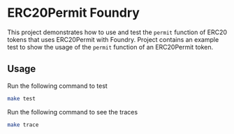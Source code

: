 # ERC20Permit Foundry

This project demonstrates how to use and test the `permit` function of ERC20 tokens that uses ERC20Permit with Foundry. Project contains an example test to show the usage of the `permit` function of an ERC20Permit token.

## Usage

Run the following command to test

```bash
make test
```

Run the following command to see the traces

```bash
make trace
```